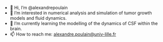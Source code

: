 - 👋 Hi, I’m @alexandrepoulain
- 👀 I’m interested in numerical analysis and simulation of tumor growth models and fluid dynamics.
- 🌱 I’m currently learning the modelling of the dynamics of CSF within the brain. 
- 📫 How to reach me: alexandre.poulain@univ-lille.fr

<!---
alexandrepoulain/alexandrepoulain is a ✨ special ✨ repository because its `README.md` (this file) appears on your GitHub profile.
You can click the Preview link to take a look at your changes.
--->
